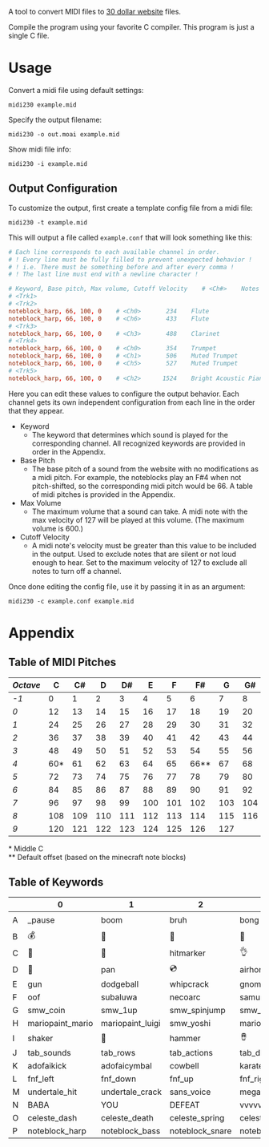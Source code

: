 A tool to convert MIDI files to [30 dollar website](https://thirtydollar.website) files.

Compile the program using your favorite C compiler. This program is just a single C file.

# Usage

Convert a midi file using default settings:
```
midi230 example.mid
```

Specify the output filename:
```
midi230 -o out.moai example.mid
```

Show midi file info:
```
midi230 -i example.mid
```

## Output Configuration
To customize the output, first create a template config file from a midi file:
```
midi230 -t example.mid
```
This will output a file called `example.conf` that will look something like this: 
```conf
# Each line corresponds to each available channel in order.
# ! Every line must be fully filled to prevent unexpected behavior !
# ! i.e. There must be something before and after every comma !
# ! The last line must end with a newline character !

# Keyword, Base pitch, Max volume, Cutoff Velocity    # <Ch#>    Notes     Program
# <Trk1>
# <Trk2>
noteblock_harp, 66, 100, 0    # <Ch0>       234    Flute
noteblock_harp, 66, 100, 0    # <Ch6>       433    Flute
# <Trk3>
noteblock_harp, 66, 100, 0    # <Ch3>       488    Clarinet
# <Trk4>
noteblock_harp, 66, 100, 0    # <Ch0>       354    Trumpet
noteblock_harp, 66, 100, 0    # <Ch1>       506    Muted Trumpet
noteblock_harp, 66, 100, 0    # <Ch5>       527    Muted Trumpet
# <Trk5>
noteblock_harp, 66, 100, 0    # <Ch2>      1524    Bright Acoustic Piano
```
Here you can edit these values to configure the output behavior. Each channel gets its own independent configuration from each line in the order that they appear.

- Keyword
  - The keyword that determines which sound is played for the corresponding channel. All recognized keywords are provided in order in the Appendix.
- Base Pitch
  - The base pitch of a sound from the website with no modifications as a midi pitch. For example, the noteblocks play an F#4 when not pitch-shifted, so the corresponding midi pitch would be 66. A table of midi pitches is provided in the Appendix.
- Max Volume
  - The maximum volume that a sound can take. A midi note with the max velocity of 127 will be played at this volume. (The maximum volume is 600.)
- Cutoff Velocity
  - A midi note's velocity must be greater than this value to be included in the output. Used to exclude notes that are silent or not loud enough to hear. Set to the maximum velocity of 127 to exclude all notes to turn off a channel.

Once done editing the config file, use it by passing it in as an argument:
```
midi230 -c example.conf example.mid
```
# Appendix

## Table of MIDI Pitches
|*Octave*|C|C#|D|D#|E|F|F#|G|G#|A|A#|B
|-|-|-|-|-|-|-|-|-|-|-|-|-
*-1*|0|1|2|3|4|5|6|7|8|9|10|11
*0*|12|13|14|15|16|17|18|19|20|21|22|23
*1*|24|25|26|27|28|29|30|31|32|33|34|35
*2*|36|37|38|39|40|41|42|43|44|45|46|47
*3*|48|49|50|51|52|53|54|55|56|57|58|59
*4*|60*|61|62|63|64|65|66**|67|68|69|70|71
*5*|72|73|74|75|76|77|78|79|80|81|82|83
*6*|84|85|86|87|88|89|90|91|92|93|94|95
*7*|96|97|98|99|100|101|102|103|104|105|106|107
*8*|108|109|110|111|112|113|114|115|116|117|118|119
*9*|120|121|122|123|124|125|126|127|

\* Middle C  
\*\* Default offset (based on the minecraft note blocks)

## Table of Keywords
||0|1|2|3|4|5|6|7|8|9|10|11|
|-|-|-|-|-|-|-|-|-|-|-|-|-
A|_pause|boom|bruh|bong|💀|👏|🐶|👽|🔔|💢|💨|🚫
B|💰|🏏|🤬|🚨|buzzer|🅰|e|eight|🍕|🐡|🦆|🦢
C|📲|🌄|hitmarker|👌|🖐|🦀|🚬|whatsapp|😱|❗|slip|explosion
D|🎉|pan|💿|airhorn|taiko_don|taiko_ka|🎹|robtopphone|🎻|🎸|hoenn|🎺
E|gun|dodgeball|whipcrack|gnome|nope|mrbeast|obama|op|SLAM|stopposting|21|americano
F|oof|subaluwa|necoarc|samurai|flipnote|familyguy|pingas|yoda|hehehehaw|ultrainstinct|granddad|morshu
G|smw_coin|smw_1up|smw_spinjump|smw_stomp2|smw_kick|smw_stomp|yahoo|sm64_hurt|thwomp|bup|sm64_painting|smm_scream
H|mariopaint_mario|mariopaint_luigi|smw_yoshi|mariopaint_star|mariopaint_flower|mariopaint_gameboy|mariopaint_dog|mariopaint_cat|mariopaint_swan|mariopaint_baby|mariopaint_plane|mariopaint_car
I|shaker|🥁|hammer|🪘|sidestick|ride2|buttonpop|skipshot|otto_on|otto_off|otto_happy|otto_stress
J|tab_sounds|tab_rows|tab_actions|tab_decorations|tab_rooms|preecho|tonk|rdclap|rdmistake|midspin|adofai_fire|adofai_ice
K|adofaikick|adofaicymbal|cowbell|karateman_throw|karateman_offbeat|karateman_hit@-3|karateman_bulb|ook|choruskid|builttoscale|perfectfail|🌟
L|fnf_left|fnf_down|fnf_up|fnf_right|fnf_death|gdcrash|gdcrash_orbs|gd_coin|gd_orbs|gd_diamonds|gd_quit|bwomp
M|undertale_hit|undertale_crack|sans_voice|megalovania|🦴|undertale_encounter|toby|gaster|lancersplat|isaac_hurt|isaac_dead|isaac_mantle
N|BABA|YOU|DEFEAT|vvvvvv_flip|vvvvvv_hurt|vvvvvv_checkpoint|vvvvvv_flash|terraria_star|terraria_pot|terraria_reforge|terraria_guitar|terraria_axe
O|celeste_dash|celeste_death|celeste_spring|celeste_diamond|amogus_emergency|amogus_kill|amongus|amongdrip|amogus|minecraft_explosion|minecraft_anvil|minecraft_bell
P|noteblock_harp|noteblock_bass|noteblock_snare|noteblock_click|noteblock_bell|noteblock_banjo|noteblock_bit|noteblock_chime|noteblock_xylophone|noteblock_guitar|noteblock_flute|noteblock_pling